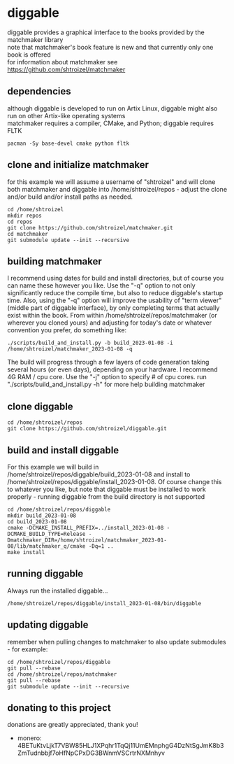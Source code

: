 # diggable
diggable provides a graphical interface to the books provided by the matchmaker library<br/>
note that matchmaker's book feature is new and that currently only one book is offered<br/>
for information about matchmaker see https://github.com/shtroizel/matchmaker

## dependencies
although diggable is developed to run on Artix Linux, diggable might also run on other Artix-like
operating systems
<br/>
matchmaker requires a compiler, CMake, and Python; diggable requires FLTK
```
pacman -Sy base-devel cmake python fltk
```

## clone and initialize matchmaker
for this example we will assume a username of "shtroizel" and will clone both matchmaker and diggable
into /home/shtroizel/repos - adjust the clone and/or build and/or install paths as needed.
```
cd /home/shtroizel
mkdir repos
cd repos
git clone https://github.com/shtroizel/matchmaker.git
cd matchmaker
git submodule update --init --recursive
```

## building matchmaker
I recommend using dates for build and install directories, but of course you can name these
however you like. Use the "-q" option to not only significantly reduce the compile time, but also
to reduce diggable's startup time. Also, using the "-q" option will improve the usability of
"term viewer" (middle part of diggable interface), by only completing terms that actually exist
within the book. From within /home/shtroizel/repos/matchmaker (or wherever you cloned yours) and
adjusting for today's date or whatever convention you prefer, do something like:
```
./scripts/build_and_install.py -b build_2023-01-08 -i /home/shtroizel/matchmaker_2023-01-08 -q
```
The build will progress through a few layers of code generation taking several hours (or even days),
depending on your hardware. I recommend 4G RAM / cpu core. Use the "-j" option to specify # of cpu cores.
run "./scripts/build_and_install.py -h" for more help building matchmaker

## clone diggable
```
cd /home/shtroizel/repos
git clone https://github.com/shtroizel/diggable.git
```

## build and install diggable
For this example we will build in /home/shtroizel/repos/diggable/build_2023-01-08 and install to
/home/shtroizel/repos/diggable/install_2023-01-08. Of course change this to whatever you like, but note
that diggable must be installed to work properly - running diggable from the build directory is not
supported
```
cd /home/shtroizel/repos/diggable
mkdir build_2023-01-08
cd build_2023-01-08
cmake -DCMAKE_INSTALL_PREFIX=../install_2023-01-08 -DCMAKE_BUILD_TYPE=Release -Dmatchmaker_DIR=/home/shtroizel/matchmaker_2023-01-08/lib/matchmaker_q/cmake -Dq=1 ..
make install
```

## running diggable
Always run the installed diggable...
```
/home/shtroizel/repos/diggable/install_2023-01-08/bin/diggable
```

## updating diggable
remember when pulling changes to matchmaker to also update submodules - for example:
```
cd /home/shtroizel/repos/diggable
git pull --rebase
cd /home/shtroizel/repos/matchmaker
git pull --rebase
git submodule update --init --recursive
```

## donating to this project
donations are greatly appreciated, thank you!<br>
* monero: 4BETuKtvLjkT7VBW85HLJ1XPqhr1TqQj11UmEMnphgG4DzNtSgJmK8b3ZmTudnbbjf7oHfNpCPxDG3BWnmVSCrtrNXMnhyv<br>
